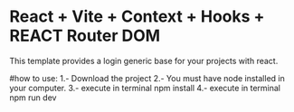 # React + Vite + Context + Hooks + REACT Router DOM

This template provides a login generic base for your projects with react.

#how to use:
1.- Download the project
2.- You must have node installed in your computer.
3.- execute in terminal npm install 
4.- execute in terminal npm run dev


